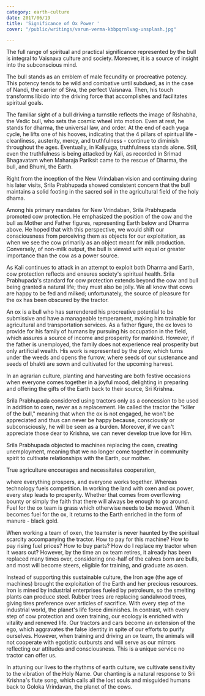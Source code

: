 ```yaml
---
category: earth-culture
date: 2017/06/19
title: 'Significance of Ox Power '
cover: "/public/writings/varun-verma-kbbpqrnlvag-unsplash.jpg"

---
```

The full range of spiritual and practical significance represented by the bull is integral to Vaisnava culture and society. Moreover, it is a source of insight into the subconscious mind.

The bull stands as an emblem of male fecundity or procreative potency. This potency tends to be wild and combative until subdued, as in the case of Nandi, the carrier of Siva, the perfect Vaisnava. Then, his touch transforms libido into the driving force that accomplishes and facilitates spiritual goals.

The familiar sight of a bull driving a turnstile reflects the image of Rishabha, the Vedic bull, who sets the cosmic wheel into motion. Even at rest, he stands for dharma, the universal law, and order. At the end of each yuga cycle, he lifts one of his hooves, indicating that the 4 pillars of spiritual life - cleanliness, austerity, mercy, and truthfulness - continue to diminish throughout the ages. Eventually, in Kaliyuga, truthfulness stands alone. Still, even the truthfulness is being attacked by Kali, as recorded in Srimad Bhagavatam when Maharaja Pariksit came to the rescue of Dharma, the bull, and Bhumi, the Earth.

Right from the inception of the New Vrindaban vision and continuing during his later visits, Srila Prabhupada showed consistent concern that the bull maintains a solid footing in the sacred soil in the agricultural field of the holy dhama.

Among his primary mandates for New Vrindaban, Srila Prabhupada promoted cow protection. He emphasized the position of the cow and the bull as Mother and Father figures, representing Earth below and Dharma above. He hoped that with this perspective, we would shift our consciousness from perceiving them as objects for our exploitation, as when we see the cow primarily as an object meant for milk production. Conversely, of non-milk output, the bull is viewed with equal or greater importance than the cow as a power source.

As Kali continues to attack in an attempt to exploit both Dharma and Earth, cow protection reflects and ensures society's spiritual health. Srila Prabhupada's standard for cow protection extends beyond the cow and bull being granted a natural life; they must also be jolly. We all know that cows are happy to be fed and milked; unfortunately, the source of pleasure for the ox has been obscured by the tractor.

An ox is a bull who has surrendered his procreative potential to be submissive and have a manageable temperament, making him trainable for agricultural and transportation services. As a father figure, the ox loves to provide for his family of humans by pursuing his occupation in the field, which assures a source of income and prosperity for mankind. However, if the father is unemployed, the family does not experience real prosperity but only artificial wealth. His work is represented by the plow, which turns under the weeds and opens the furrow, where seeds of our sustenance and seeds of bhakti are sown and cultivated for the upcoming harvest.

In an agrarian culture,  planting and harvesting are both festive occasions when everyone comes together in a joyful mood, delighting in preparing and offering the gifts of the Earth back to their source, Sri Krishna.

Srila Prabhupada considered using tractors only as a concession to be used in addition to oxen, never as a replacement. He called the tractor the "killer of the bull," meaning that when the ox is not engaged, he won't be appreciated and thus can never be happy because, consciously or subconsciously, he will be seen as a burden. Moreover, if we can't appreciate those dear to Krishna, we can never develop true love for Him.

Srila Prabhupada objected to machines replacing the oxen, creating unemployment, meaning that we no longer come together in community spirit to cultivate relationships with the Earth, our mother.

True agriculture encourages and necessitates cooperation,

where everything prospers, and everyone works together. Whereas technology fuels competition. In working the land with oxen and ox power, every step leads to prosperity. Whether that comes from overflowing bounty or simply the faith that there will always be enough to go around. Fuel for the ox team is grass which otherwise needs to be mowed. When it becomes fuel for the ox, it returns to the Earth enriched in the form of manure - black gold.

When working a team of oxen, the teamster is never haunted by the spiritual scarcity accompanying the tractor. How to pay for this machine? How to pay rising fuel prices? How to buy parts? How do I replace my tractor when it wears out? However, by the time an ox team retires, it already has been replaced many times over, considering one-half of the calves born are bulls, and most will become steers, eligible for training, and graduate as oxen.

Instead of supporting this sustainable culture, the Iron age (the age of machines) brought the exploitation of the Earth and her precious resources. Iron is mined by industrial enterprises fueled by petroleum, so the smelting plants can produce steel. Rubber trees are replacing sandalwood trees, giving tires preference over articles of sacrifice. With every step of the industrial world, the planet's life force diminishes. In contrast, with every step of cow protection and oxen training, our ecology is enriched with vitality and renewed life. Our tractors and cars become an extension of the ego, which aggravates the false identity in spite of our efforts to purify ourselves. However, when training and driving an ox team, the animals will not cooperate with egotistic outbursts and will serve as our mirrors reflecting our attitudes and consciousness. This is a unique service no tractor can offer us.

In attuning our lives to the rhythms of earth culture, we cultivate sensitivity to the vibration of the Holy Name. Our chanting is a natural response to Sri Krishna's flute song, which calls all the lost souls and misguided humans back to Goloka Vrindavan, the planet of the cows.